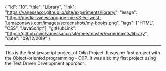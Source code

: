 {
"id": "10",
"title": "Library",
"link": "https://vanessacor.github.io/site/experiments/library/",
"image": "https://media-vanessapoppe-me.s3-eu-west-1.amazonaws.com/images/screenshots/my-books.png",
"tags": ["HTML", "CSS", "JavaScript"],
"gitHubLink": "https://github.com/vanessacor/site/tree/master/experiments/library",
"date": "09/12/2019"
}

---

This is the first javascript project of Odin Project. It was my first project with the Object-oriented programming - OOP. It was also my first project using the Test Driven Development approach.
